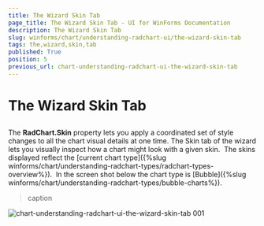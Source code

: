 ```yaml
---
title: The Wizard Skin Tab
page_title: The Wizard Skin Tab - UI for WinForms Documentation
description: The Wizard Skin Tab
slug: winforms/chart/understanding-radchart-ui/the-wizard-skin-tab
tags: the,wizard,skin,tab
published: True
position: 5
previous_url: chart-understanding-radchart-ui-the-wizard-skin-tab
---
```


# The Wizard Skin Tab



## 

The __RadChart.Skin__ property lets you apply a coordinated set of style changes to all the chart visual details at one time. The Skin tab of the wizard lets you visually inspect how a chart might look with a given skin.  The skins displayed reflect the [current chart type]({%slug winforms/chart/understanding-radchart-types/radchart-types-overview%}).  In the screen shot below the chart type is [Bubble]({%slug winforms/chart/understanding-radchart-types/bubble-charts%}).


>caption 

![chart-understanding-radchart-ui-the-wizard-skin-tab 001](images/chart-understanding-radchart-ui-the-wizard-skin-tab001.png)
